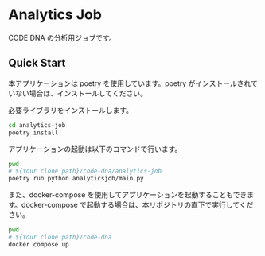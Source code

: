 # Analytics Job

CODE DNA の分析用ジョブです。

## Quick Start

本アプリケーションは poetry を使用しています。poetry がインストールされていない場合は、インストールしてください。

必要ライブラリをインストールします。

```bash
cd analytics-job
poetry install
```

アプリケーションの起動は以下のコマンドで行います。

```bash
pwd
# ${Your clone path}/code-dna/analytics-job
poetry run python analyticsjob/main.py
```

また、docker-compose を使用してアプリケーションを起動することもできます。docker-compose で起動する場合は、本リポジトリの直下で実行してください。

```bash
pwd
# ${Your clone path}/code-dna
docker compose up
```
